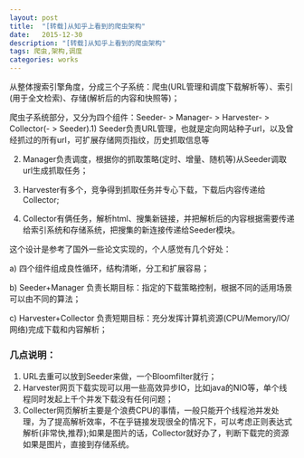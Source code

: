 ```yaml
---
layout: post
title:  "[转载]从知乎上看到的爬虫架构"
date:   2015-12-30
description: "[转载]从知乎上看到的爬虫架构"
tags: 爬虫,架构,调度
categories: works
---
```


从整体搜索引擎角度，分成三个子系统：爬虫(URL管理和调度下载解析等）、索引(用于全文检索)、存储(解析后的内容和快照等)；

爬虫子系统部分，又分为四个组件：Seeder- > Manager- > Harvester- > Collector(- > Seeder).1) Seeder负责URL管理，也就是定向网站种子url，以及曾经抓过的所有url，可扩展存储网页指纹，历史抓取信息等

2) Manager负责调度，根据你的抓取策略(定时、增量、随机等)从Seeder调取url生成抓取任务；

3) Harvester有多个，竞争得到抓取任务并专心下载，下载后内容传递给Collector;

4) Collector有俩任务，解析html、搜集新链接，并把解析后的内容根据需要传递给索引系统和存储系统，把搜集的新连接传递给Seeder模块。

这个设计是参考了国外一些论文实现的，个人感觉有几个好处：

a) 四个组件组成良性循环，结构清晰，分工和扩展容易；

b) Seeder+Manager 负责长期目标：指定的下载策略控制，根据不同的适用场景可以由不同的算法；

c) Harvester+Collector 负责短期目标：充分发挥计算机资源(CPU/Memory/IO/网络)完成下载和内容解析；

### 几点说明：
1) URL去重可以放到Seeder来做，一个Bloomfilter就行；
2) Harvester网页下载实现可以用一些高效异步IO，比如java的NIO等，单个线程同时发起上千个并发下载没有任何问题；
3) Collecter网页解析主要是个浪费CPU的事情，一般只能开个线程池并发处理，为了提高解析效率，不在乎链接发现很全的情况下，可以考虑正则表达式解析(非常快,推荐);如果是图片的话，Collector就好办了，判断下载完的资源如果是图片，直接到存储系统。
